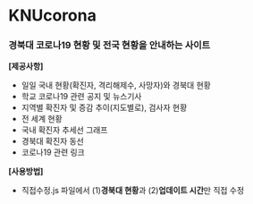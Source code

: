 # KNUcorona

<h3> 경북대 코로나19 현황 및 전국 현황을 안내하는 사이트 </h3>



**[제공사항]**

* 일일 국내 현황(확진자, 격리해제수, 사망자)와 경북대 현황
* 학교 코로나19 관련 공지 및 뉴스기사
* 지역별 확진자 및 증감 추이(지도별로), 검사자 현황
* 전 세계 현황
* 국내 확진자 추세선 그래프
* 경북대 확진자 동선
* 코로나19 관련 링크



**[사용방법]**
* 직접수정.js 파일에서 (1)**경북대 현황**과 (2)**업데이트 시간**만 직접 수정
